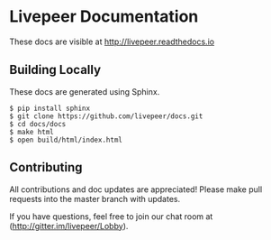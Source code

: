 # Livepeer Documentation

These docs are visible at http://livepeer.readthedocs.io

## Building Locally

These docs are generated using Sphinx.

```
$ pip install sphinx
$ git clone https://github.com/livepeer/docs.git
$ cd docs/docs
$ make html
$ open build/html/index.html
```

## Contributing

All contributions and doc updates are appreciated! Please make pull requests into the master branch with updates.

If you have questions, feel free to join our chat room at (http://gitter.im/livepeer/Lobby).
